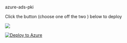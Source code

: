 azure-ads-pki

Click the button (choose one off the two ) below to deploy

<a href="https://portal.azure.com/#create/Microsoft.Template/uri/https://raw.githubusercontent.com/dkjsj/azure-ads-pki/master/" target="_blank">
    <img src="http://azuredeploy.net/deploybutton.png"/>
</a>


[![Deploy to Azure](https://azuredeploy.net/deploybutton.svg)](https://azuredeploy.net/)

